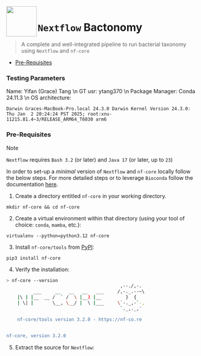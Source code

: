 <img src="https://avatars.githubusercontent.com/u/6698688?s=280&v=4" align="left" width="80px"/>
<h1> <code>Nextflow</code> Bactonomy </h1>

> A complete and well-integrated pipeline to run bacterial taxonomy using `Nextflow` and `nf-core`

- [Pre-Requisites]()

### Testing Parameters
Name: Yifan (Grace) Tang \n
GT usr: ytang370 \n
Package Manager: Conda 24.11.3 \n
OS architecture:
```shell
Darwin Graces-MacBook-Pro.local 24.3.0 Darwin Kernel Version 24.3.0: Thu Jan  2 20:24:24 PST 2025; root:xnu-11215.81.4~3/RELEASE_ARM64_T6030 arm6
```
### Pre-Requisites

>[!NOTE]
> `Nextflow` requires `Bash 3.2` (or later) and `Java 17` (or later, up to `23`)

In order to set-up a _minimal_ version of `Nextflow` and `nf-core` locally follow the below steps. For more detailed steps or to leverage `Bioconda` follow the documentation [here](https://nf-co.re/docs/nf-core-tools/installation#automatic-version-check).

1. Create a directory entitled `nf-core` in your working directory.

```shell
mkdir nf-core && cd nf-core
```

2.  Create a virtual environment within that directory (using your tool of choice: `conda`, `mamba`, etc.):

```shell
virtualenv --python=python3.12 nf-core
```

3. Install `nf-core/tools` from [PyPI](https://pypi.python.org/pypi/nf-core/):

```shell
pip3 install nf-core
```

4. Verify the installation:

```bash
> nf-core --version
                                          ,--./,-.
          ___     __   __   __   ___     /,-._.--~\ 
    |\ | |__  __ /  ` /  \ |__) |__         }  {
    | \| |       \__, \__/ |  \ |___     \`-._,-`-,
                                          `._,._,'

    nf-core/tools version 3.2.0 - https://nf-co.re


nf-core, version 3.2.0
```

5. Extract the source for `Nextflow`:

```bash

```


